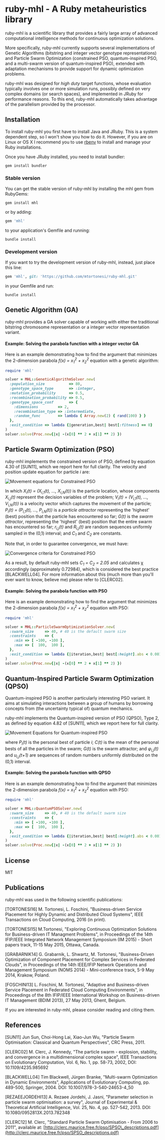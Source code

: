 # ruby-mhl - A Ruby metaheuristics library

ruby-mhl is a scientific library that provides a fairly large array of advanced
computational intelligence methods for continuous optimization solutions.

More specifically, ruby-mhl currently supports several implementations of
Genetic Algorithms (bitstring and integer vector genotype representations) and
Particle Swarm Optimization (constrained PSO, quantum-inspired PSO, and a
multi-swarm version of quantum-inspired PSO), extended with adaptation 
mechanisms to provide support for dynamic optimization problems.

ruby-mhl was designed for _high duty_ target functions, whose evaluation
typically involves one or more simulation runs, possibly defined on very
complex domains (or search spaces), and implemented in JRuby for performance
reasons. To this end, ruby-mhl automatically takes advantage of the parallelism
provided by the processor.


## Installation

To install ruby-mhl you first have to install Java and JRuby. This is a system
dependent step, so I won't show you how to do it. However, if you are on Linux
or OS X I recommend you to use [rbenv](https://github.com/rbenv/rbenv) to
install and manage your Ruby installations.

Once you have JRuby installed, you need to install bundler:

    gem install bundler


### Stable version

You can get the stable version of ruby-mhl by installing the mhl gem from
RubyGems:

    gem install mhl

or by adding:

```ruby
gem 'mhl'
```

to your application's Gemfile and running:

    bundle install

### Development version

If you want to try the development version of ruby-mhl, instead, just place
this line:

```ruby
gem 'mhl', git: 'https://github.com/mtortonesi/ruby-mhl.git'
```

in your Gemfile and run:

    bundle install


## Genetic Algorithm (GA)

ruby-mhl provides a GA solver capable of working with either the traditional
bitstring chromosome representation or a integer vector representation variant.

#### Example: Solving the parabola function with a integer vector GA

Here is an example demonstrating how to find the argument that minimizes the
2-dimension parabola _f(x) = x<sub>1</sub><sup>2</sup> +
x<sub>2</sub><sup>2</sup>_ equation with a genetic algorithm:

```ruby
require 'mhl'

solver = MHL::GeneticAlgorithmSolver.new(
  :population_size           => 80,
  :genotype_space_type       => :integer,
  :mutation_probability      => 0.5,
  :recombination_probability => 0.5,
  :genotype_space_conf       => {
    :dimensions         => 2,
    :recombination_type => :intermediate,
    :random_func        => lambda { Array.new(2) { rand(100) } }
  },
  :exit_condition => lambda {|generation,best| best[:fitness] == 0}
)
solver.solve(Proc.new{|x| -(x[0] ** 2 + x[1] ** 2) })
```


## Particle Swarm Optimization (PSO)

ruby-mhl implements the constrained version of PSO, defined by equation 4.30 of
[SUN11], which we report here for full clarity. The velocity and position
update equation for particle _i_ are:

<!--
```latex
\begin{aligned}
    V_{i,j}(t+1) =& \; \chi [ V_{i,j}(t) + \\
                  & \quad C_1 * r_{i,j}(t) * (P_{i,j}(t) - X_{i,j}(t)) + \\
                  & \quad C_2 * R_{i,j}(t) * (G_j(t) - X_{i,j}(t)) ] \\
    X_{i,j}(t+1) =& \; X_{i,j}(t) + V_{i,j}(t+1)
\end{aligned}
```
-->

![Movement equations for Constrained PSO](http://mathurl.com/z9zxe8q.png)

In which _X<sub>i</sub>(t) = (X<sub>i,1</sub>(t), ..., X<sub>i,N</sub>(t))_ is
the particle location, whose components _X<sub>i,j</sub>(t)_ represent the
decision variables of the problem; _V<sub>i</sub>(t) = (V<sub>i,1</sub>(t),
..., V<sub>i,N</sub>(t))_ is a velocity vector which captures the movement of
the particle; _P<sub>i</sub>(t) = (P<sub>i,1</sub>(t), ...,
P<sub>i,N</sub>(t))_ is a _particle attractor_ representing the 'highest'
(best) position that the particle has encountered so far; _G(t)_ is the _swarm
attractor_, representing the 'highest' (best) position that the entire swarm
has encountered so far; _r<sub>i,j</sub>(t)_ and _R<sub>i,j</sub>(t)_ are
random sequences uniformly sampled in the (0,1) interval; and _C<sub>1</sub>_
and _C<sub>2</sub>_ are constants.

Note that, in order to guarantee convergence, we must have:

<!--
```latex
\begin{aligned}
    \phi =& C_1 + C_2 > 4\\
    \chi =& \frac{2}{\lvert 2-\phi-\sqrt{\phi^2-4\phi} \rvert}
\end{aligned}
```
-->

![Convergence criteria for Constrained PSO](http://mathurl.com/zjakqww.png)

As a result, by default ruby-mhl sets _C<sub>1</sub> = C<sub>2</sub> = 2.05_
and calculates &chi; accordingly (approximately 0.72984), which is considered
the best practice [BLACKWELL04]. For more information about this (much more
than you'll ever want to know, believe me) please refer to [CLERC02].

#### Example: Solving the parabola function with PSO

Here is an example demonstrating how to find the argument that minimizes the
2-dimension parabola _f(x) = x<sub>1</sub><sup>2</sup> +
x<sub>2</sub><sup>2</sup>_ equation with PSO:

```ruby
require 'mhl'

solver = MHL::ParticleSwarmOptimizationSolver.new(
  :swarm_size     => 40, # 40 is the default swarm size
  :constraints    => {
    :min => [ -100, -100 ],
    :max => [  100,  100 ],
  },
  :exit_condition => lambda {|iteration,best| best[:height].abs < 0.001 },
)
solver.solve(Proc.new{|x| -(x[0] ** 2 + x[1] ** 2) })
```


## Quantum-Inspired Particle Swarm Optimization (QPSO)

Quantum-inspired PSO is another particularly interesting PSO variant. It aims
at simulating interactions between a group of humans by borrowing concepts
from (the uncertainty typical of) quantum mechanics.

ruby-mhl implements the Quantum-inspired version of PSO (QPSO), Type 2, as
defined by equation 4.82 of [SUN11], which we report here for full clarity.

<!--
```latex
\begin{equation}
\begin{aligned}
  C_j(t)       &= \frac{1}{M} \sum_{i=1}^{M} P_{i,j}(t) \\
  p_{i,j}(t)   &= \phi_{i,j}(t) P_{i,j}(t) + (1-\phi_{i,j}(t)) G_j(t) \\
  X_{i,j}(t+1) &= p_{i,j}(t) + \alpha \lvert X_{i,j}(t) - C_j(t) \rvert \ln \frac{1}{u_{i,j}(t+1)}
\end{aligned}
\end{equation}
```
-->

![Movement Equations for Quantum-inspired PSO](http://mathurl.com/jkw88ue.png)

where _P<sub>i</sub>(t)_ is the personal best of particle _i_; _C(t)_ is
the mean of the personal bests of all the particles in the swarm; _G(t)_ is the
swarm attractor; and _&phi;<sub>i,j</sub>(t)_ and _u<sub>i,j</sub>(t+1)_ are
sequences of random numbers uniformly distributed on the (0,1) interval.


#### Example: Solving the parabola function with QPSO

Here is an example demonstrating how to find the argument that minimizes the
2-dimension parabola _f(x) = x<sub>1</sub><sup>2</sup> +
x<sub>2</sub><sup>2</sup>_ equation with PSO:

```ruby
require 'mhl'

solver = MHL::QuantumPSOSolver.new(
  :swarm_size     => 40, # 40 is the default swarm size
  :constraints    => {
    :min => [ -100, -100 ],
    :max => [  100,  100 ],
  },
  :exit_condition => lambda {|iteration,best| best[:height].abs < 0.001 },
)
solver.solve(Proc.new{|x| -(x[0] ** 2 + x[1] ** 2) })
```


## License

MIT


## Publications

ruby-mhl was used in the following scientific publications:

[TORTONESI16] M. Tortonesi, L. Foschini, "Business-driven Service Placement for
Highly Dynamic and Distributed Cloud Systems", IEEE Transactions on Cloud
Computing, 2016 (in print).

[TORTONESI15] M.Tortonesi, "Exploring Continuous Optimization Solutions for
Business-driven IT Managment Problems", in Proceedings of the 14th
IFIP/IEEE Integrated Network Management Symposium (IM 2015) - Short papers
track, 11-15 May 2015, Ottawa, Canada.

[GRABARNIK14] G. Grabarnik, L. Shwartz, M. Tortonesi, "Business-Driven
Optimization of Component Placement for Complex Services in Federated Clouds",
in Proceedings of the 14th IEEE/IFIP Network Operations and Management
Symposium (NOMS 2014) - Mini-conference track, 5-9 May 2014, Krakow, Poland.

[FOSCHINI13] L. Foschini, M. Tortonesi, "Adaptive and Business-driven Service
Placement in Federated Cloud Computing Environments", in Proceedings of the 8th
IFIP/IEEE International Workshop on Business-driven IT Management (BDIM 2013),
27 May 2013, Ghent, Belgium.

If you are interested in ruby-mhl, please consider reading and citing them.


## References

[SUN11] Jun Sun, Choi-Hong Lai, Xiao-Jun Wu, "Particle Swarm Optimisation:
Classical and Quantum Perspectives", CRC Press, 2011.

[CLERC02] M. Clerc, J. Kennedy, "The particle swarm - explosion,
stability, and convergence in a multidimensional complex space", IEEE
Transactions on Evolutionary Computation, Vol. 6, No. 1, pp. 58-73,
2002, DOI: 10.1109/4235.985692

[BLACKWELL04] Tim Blackwell, Jürgen Branke, "Multi-swarm Optimization in
Dynamic Environments", Applications of Evolutionary Computing, pp. 489-500,
Springer, 2004. DOI: 10.1007/978-3-540-24653-4\_50

[REZAEEJORDEHI13] A. Rezaee Jordehi, J. Jasni, "Parameter selection in particle
swarm optimisation: a survey", Journal of Experimental & Theoretical Artificial
Intelligence, Vol. 25, No. 4, pp. 527-542, 2013. DOI: 10.1080/0952813X.2013.782348

[CLERC12] M. Clerc, "Standard Particle Swarm Optimisation - From 2006 to 2011",
available at: [http://clerc.maurice.free.fr/pso/SPSO\_descriptions.pdf](http://clerc.maurice.free.fr/pso/SPSO_descriptions.pdf)
